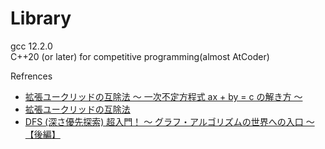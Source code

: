 # Library
gcc 12.2.0
<br>
C++20 (or later)
for competitive programming(almost AtCoder)

Refrences
- [拡張ユークリッドの互除法 〜 一次不定方程式 ax + by = c の解き方 〜](https://qiita.com/drken/items/b97ff231e43bce50199a)
- [拡張ユークリッドの互除法](https://algo-logic.info/extend-gcd/)
- [DFS (深さ優先探索) 超入門！ 〜 グラフ・アルゴリズムの世界への入口 〜【後編】](https://qiita.com/drken/items/a803d4fc4a727e02f7ba)